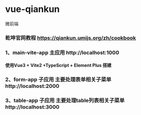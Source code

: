 # vue-qiankun
微前端


### 乾坤官网教程 https://qiankun.umijs.org/zh/cookbook
### 1、main-vite-app 主应用  http://localhost:1000
 #### 使用Vue3 + Vite2 +TypeScript + Element Plus 搭建

### 2、form-app 子应用 主要处理表单相关子菜单 http://localhost:2000

### 3、table-app 子应用 主要处理table列表相关子菜单 http://localhost:3000
